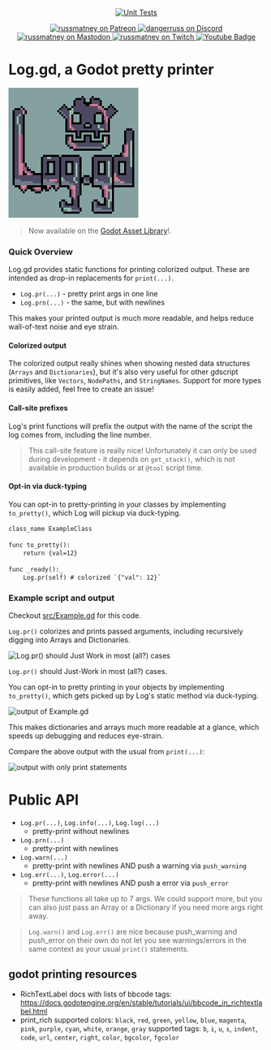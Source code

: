 <p align="center">
  <a href="https://github.com/russmatney/log.gd/actions/workflows/ci.yml"><img alt="Unit Tests" src="https://github.com/russmatney/log.gd/actions/workflows/ci.yml/badge.svg" /></a>
</p>

<p align="center">
  <a href="https://www.patreon.com/russmatney">
    <img alt="russmatney on Patreon" src=https://img.shields.io/badge/Patreon-Support%20this%20Project-%23f1465a?style=for-the-badge />
  </a>
  <a href="https://discord.gg/PQvfdApHFQ">
    <img alt="dangerruss on Discord" src="https://img.shields.io/discord/758750490015563776?style=for-the-badge&logo=discord&logoColor=fff&label=discord" />
  </a>
  <a href="https://mastodon.gamedev.place/@russmatney">
    <img alt="russmatney on Mastodon" src="https://img.shields.io/badge/Mastodon-teal?style=for-the-badge&logo=mastodon&logoColor=white" />
  </a>
  <a href="https://www.twitch.tv/russmatney">
    <img alt="russmatney on Twitch" src="https://img.shields.io/badge/Twitch-purple?style=for-the-badge&logo=twitch&logoColor=white" />
  </a>
  <a href="https://www.youtube.com/@russmatney">
    <img src="https://img.shields.io/badge/Youtube-red?style=for-the-badge&logo=youtube&logoColor=white" alt="Youtube Badge"/>
  </a>
</p>

# Log.gd, a Godot pretty printer

![Log.gd logo](./docs/assets/Log_logo_4x.png)

> Now available on the [Godot Asset
> Library](https://godotengine.org/asset-library/asset/2696)!.

### Quick Overview

Log.gd provides static functions for printing colorized output. These
are intended as drop-in replacements for `print(...)`.

- `Log.pr(...)` - pretty print args in one line
- `Log.prn(...)` - the same, but with newlines

This makes your printed output is much more readable, and helps reduce
wall-of-text noise and eye strain.

#### Colorized output

The colorized output really shines when showing nested data structures (`Arrays`
and `Dictionaries`), but it's also very useful for other gdscript primitives,
like `Vectors`, `NodePaths`, and `StringNames`. Support for more types is easily
added, feel free to create an issue!

#### Call-site prefixes

Log's print functions will prefix the output with the name of the script the log
comes from, including the line number.

> This call-site feature is really nice! Unfortunately it can only be used
> during development - it depends on `get_stack()`, which is not available in
> production builds or at `@tool` script time.

#### Opt-in via duck-typing

You can opt-in to pretty-printing in your classes by implementing
`to_pretty()`, which Log will pickup via duck-typing.

```gdscript
class_name ExampleClass

func to_pretty():
    return {val=12}

func _ready():_
    Log.pr(self) # colorized `{"val": 12}`
```


### Example script and output

Checkout [src/Example.gd](https://github.com/russmatney/log.gd/blob/main/src/Example.gd) for this code.

`Log.pr()` colorizes and prints passed arguments, including recursively digging
into Arrays and Dictionaries.

![`Log.pr()` should Just Work in most (all?) cases](/docs/assets/example_gd_impl.png)

`Log.pr()` should Just-Work in most (all?) cases.

You can opt-in to pretty printing in your objects by implementing
`to_pretty()`,
which gets picked up by Log's static method via duck-typing.

![output of Example.gd](/docs/assets/example_gd_output.png)

This makes dictionaries and arrays much more readable at a glance, which speeds
up debugging and reduces eye-strain.

Compare the above output with the usual from `print(...)`:

![output with only print statements](/docs/assets/example_print_output.png)

# Public API

- `Log.pr(...)`, `Log.info(...)`, `Log.log(...)`
  - pretty-print without newlines
- `Log.prn(...)`
  - pretty-print with newlines
- `Log.warn(...)`
  - pretty-print with newlines AND push a warning via `push_warning`
- `Log.err(...)`, `Log.error(...)`
  - pretty-print with newlines AND push a error via `push_error`

> These functions all take up to 7 args.
> We could support more, but you can also just pass an Array or a Dictionary if you
> need more args right away.

> `Log.warn()` and `Log.err()` are nice because push_warning and push_error on
> their own do not let you see warnings/errors in the same context as your usual
> `print()` statements.


## godot printing resources

- RichTextLabel docs with lists of bbcode tags:
  https://docs.godotengine.org/en/stable/tutorials/ui/bbcode_in_richtextlabel.html
- print_rich
  supported colors: `black`, `red`, `green`, `yellow`, `blue`, `magenta`, `pink`, `purple`, `cyan`, `white`, `orange`, `gray`
  supported tags: `b`, `i`, `u`, `s`, `indent`, `code`, `url`, `center`, `right`, `color`, `bgcolor`, `fgcolor`
